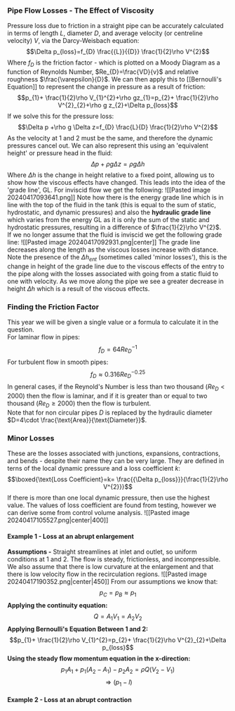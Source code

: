 ### Pipe Flow Losses - The Effect of Viscosity
Pressure loss due to friction in a straight pipe can be accurately calculated in terms of length $L$, diameter $D$, and average velocity (or centreline velocity) $V$, via the Darcy-Weisbach equation:
$$\Delta p_{loss}=f_{D} \frac{{L}}{{D}} \frac{1}{2}\rho V^{2}$$
Where $f_{D}$ is the friction factor - which is plotted on a Moody Diagram as a function of Reynolds Number, $Re_{D}=\frac{VD}{v}$ and relative roughness $\frac{\varepsilon}{D}$.
We can then apply this to [[Bernoulli's Equation]] to represent the change in pressure as a result of friction:
$$p_{1}+ \frac{1}{2}\rho V_{1}^{2}+\rho gz_{1}=p_{2}+ \frac{1}{2}\rho V^{2}_{2}+\rho g z_{2}+\Delta p_{loss}$$
If we solve this for the pressure loss:
$$\Delta p +\rho g \Delta z=f_{D} \frac{L}{D} \frac{1}{2}\rho V^{2}$$
As the velocity at 1 and 2 must be the same, and therefore the dynamic pressures cancel out.
We can also represent this using an 'equivalent height' or pressure head in the fluid:
$$\Delta p+\rho g\Delta z=\rho g \Delta h$$
Where $\Delta h$ is the change in height relative to a fixed point, allowing us to show how the viscous effects have changed.
This leads into the idea of the 'grade line', GL.
For inviscid flow we get the following:
![[Pasted image 20240417093641.png]]
Note how there is the energy grade line which is in line with the top of the fluid in the tank (this is equal to the sum of static, hydrostatic, and dynamic pressures) and also the **hydraulic grade line** which varies from the energy GL as it is only the sum of the static and hydrostatic pressures, resulting in a difference of $\frac{1}{2}\rho V^{2}$.
\
If we no longer assume that the fluid is inviscid we get the following grade line:
![[Pasted image 20240417092931.png|center]]
The grade line decreases along the length as the viscous losses increase with distance.
Note the presence of the $\Delta h_{ent}$ (sometimes called 'minor losses'), this is the change in height of the grade line due to the viscous effects of the entry to the pipe along with the losses associated with going from a static fluid to one with velocity.
As we move along the pipe we see a greater decrease in height $\Delta h$ which is a result of the viscous effects. 
### Finding the Friction Factor
This year we will be given a single value or a formula to calculate it in the question.
\
For laminar flow in pipes:
$$f_{D}=64 Re_{D}^{-1}$$
For turbulent flow in smooth pipes:
$$f_{D}\approx0.316 Re_{D}^{-0.25}$$
In general cases, if the Reynold's Number is less than two thousand ($Re_{D}<2000$) then the flow is laminar, and if it is greater than or equal to two thousand ($Re_{D}\ge 2000$) then the flow is turbulent.
\
Note that for non circular pipes $D$ is replaced by the hydraulic diameter $D=4\cdot \frac{\text{Area}}{\text{Diameter}}$.
### Minor Losses
These are the losses associated with junctions, expansions, contractions, and bends - despite their name they can be very large.
They are defined in terns of the local dynamic pressure and a loss coefficient $k$:
$$\boxed{\text{Loss Coefficient}=k=  \frac{{\Delta p_{loss}}}{\frac{1}{2}\rho V^{2}}}$$
If there is more than one local dynamic pressure, then use the highest value.
The values of loss coefficient are found from testing, however we can derive some from control volume analysis.
![[Pasted image 20240417105527.png|center|400]]
#### Example 1 - Loss at an abrupt enlargement
**Assumptions -** Straight streamlines at inlet and outlet, so uniform conditions at 1 and 2. The flow is steady, frictionless, and incompressible. We also assume that there is low curvature at the enlargement and that there is low velocity flow in the recirculation regions.
![[Pasted image 20240417190352.png|center|450]]
From our assumptions we know that:
$$p_{C}=p_{B}\approx p_{1}$$
**Applying the continuity equation:**
$$Q=A_{1}V_{1}=A_{2}V_{2}$$
**Applying Bernoulli's Equation Between 1 and 2:**
$$p_{1}+ \frac{1}{2}\rho V_{1}^{2}=p_{2}+ \frac{1}{2}\rho V^{2}_{2}+\Delta p_{loss}$$
**Using the steady flow momentum equation in the x-direction:**
$$p_{1}A_{1}+p_{1}(A_{2}-A_{1})-p_{2}A_{2}=\rho Q(V_{2}-V_{1})$$
$$\Rightarrow (p_{1}-l)$$
#### Example 2 - Loss at an abrupt contraction
